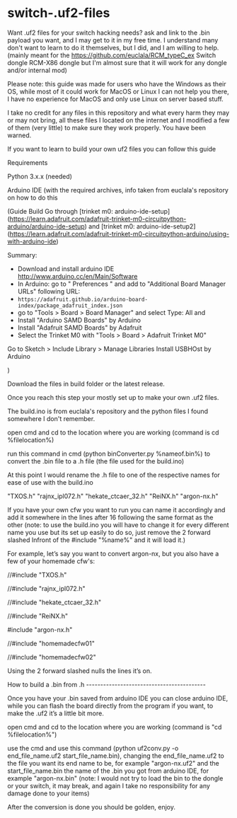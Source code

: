 # switch-.uf2-files
Want .uf2 files for your switch hacking needs? ask and link to the .bin payload you want, and I may get to it in my free time. I understand many don't want to learn to do it themselves, but I did, and I am willing to help. (mainly meant for the https://github.com/euclala/RCM_typeC_ex Switch dongle RCM-X86 dongle but I'm almost sure that it will work for any dongle and/or internal mod)

Please note: this guide was made for users who have the Windows as their OS, while most of it could work for MacOS or Linux I can not help you there, I have no experience for MacOS and only use Linux on server based stuff.

I take no credit for any files in this repository and what every harm they may or may not bring, all these files I located on the internet and I modified a few of them (very little) to make sure they work properly. You have been warned.

If you want to learn to build your own uf2 files you can follow this guide

Requirements

Python 3.x.x (needed)

Arduino IDE (with the required archives, info taken from euclala's repository on how to do this

(Guide
Build 
Go through [trinket m0: arduino-ide-setup] (https://learn.adafruit.com/adafruit-trinket-m0-circuitpython-arduino/arduino-ide-setup) and [trinket m0: arduino-ide-setup2] (https://learn.adafruit.com/adafruit-trinket-m0-circuitpython-arduino/using-with-arduino-ide)

Summary:
* Download and install arduino IDE http://www.arduino.cc/en/Main/Software
* In Arduino: go to " Preferences " and add to "Additional Board Manager URLs" following URL:
*  `https://adafruit.github.io/arduino-board-index/package_adafruit_index.json`
* go to "Tools > Board > Board Manager" and select Type: All and
* Install "Arduino SAMD Boards" by Arduino 
* Install "Adafruit SAMD Boards" by Adafruit 
* Select the Trinket M0 with "Tools > Board > Adafruit Trinket M0"

Go to Sketch > Include Library > Manage Libraries
Install USBHOst by Arduino

)

Download the files in build folder or the latest release.

Once you reach this step your mostly set up to make your own .uf2 files.

The build.ino is from euclala's repository and the python files I found somewhere I don't remember.

open cmd and cd to the location where you are working
(command is cd %filelocation%)

run this command in cmd (python binConverter.py %nameof.bin%) to convert the .bin file to a .h file (the file used for the build.ino)

At this point I would rename the .h file to one of the respective names for ease of use with the build.ino

   "TXOS.h"
   "rajnx_ipl072.h"
   "hekate_ctcaer_32.h"
   "ReiNX.h"
   "argon-nx.h"
  
If you have your own cfw you want to run you can name it accordingly and add it somewhere in the lines after 16 following the same format as the other (note: to use the build.ino you will have to change it for every different name you use but its set up easily to do so, just remove the 2 forward slashed Infront of the #include "%name%" and it will load it.)

For example, let’s say you want to convert argon-nx, but you also have a few of your homemade cfw's:

   //#include "TXOS.h"
   
   //#include "rajnx_ipl072.h"
   
   //#include "hekate_ctcaer_32.h"
   
   //#include "ReiNX.h"
   
   #include "argon-nx.h"
   
   //#include "homemadecfw01"
   
   //#include "homemadecfw02"

Using the 2 forward slashed nulls the lines it’s on.

How to build a .bin from .h ------------------------------------------

Once you have your .bin saved from arduino IDE you can close arduino IDE, while you can flash the board directly from the program if you want, to make the .uf2 it’s a little bit more.

open cmd and cd to the location where you are working
(command is "cd %filelocation%")

use the cmd and use this command (python uf2conv.py -o end_file_name.uf2 start_file_name.bin), changing the end_file_name.uf2 to the file you want its end name to be, for example "argon-nx.uf2" and the start_file_name.bin the name of the .bin you got from arduino IDE, for example "argon-nx.bin" (note: I would not try to load the bin to the dongle or your switch, it may break, and again I take no responsibility for any damage done to your items)

After the conversion is done you should be golden, enjoy.




